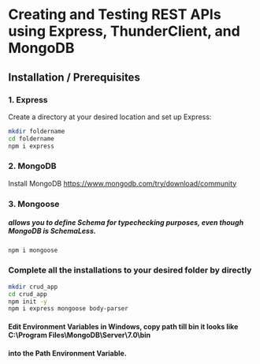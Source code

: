 # Creating and Testing REST APIs using Express, ThunderClient, and MongoDB

## Installation / Prerequisites

### 1. Express  
Create a directory at your desired location and set up Express:

```bash
mkdir foldername
cd foldername
npm i express
```

### 2. MongoDB
Install MongoDB https://www.mongodb.com/try/download/community

### 3. Mongoose 
##### allows you to define Schema for typechecking purposes, even though MongoDB is SchemaLess.
```bash
npm i mongoose
```

### Complete all the installations to your desired folder by directly
```bash
mkdir crud_app
cd crud_app
npm init -y
npm i express mongoose body-parser
```

#### Edit Environment Variables in Windows, copy path till bin it looks like C:\Program Files\MongoDB\Server\7.0\bin
#### into the Path Environment Variable.
